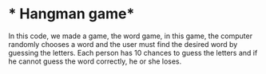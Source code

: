 # * Hangman game*
In this code, we made a game, the word game, in this game, the computer randomly chooses a word and the user must find the desired word by guessing the letters.
Each person has 10 chances to guess the letters and if he cannot guess the word correctly, he or she loses.